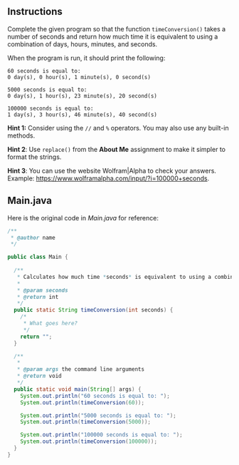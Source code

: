 ## Instructions

Complete the given program so that the function `timeConversion()` takes a number of seconds and return how much time it is equivalent to using a combination of days, hours, minutes, and seconds. 

When the program is run, it should print the following:

```
60 seconds is equal to:
0 day(s), 0 hour(s), 1 minute(s), 0 second(s)

5000 seconds is equal to:
0 day(s), 1 hour(s), 23 minute(s), 20 second(s)

100000 seconds is equal to:
1 day(s), 3 hour(s), 46 minute(s), 40 second(s)
```

**Hint 1:** Consider using the `//` and `%` operators. You may also use any built-in methods.

**Hint 2**: Use `replace()` from the **About Me** assignment to make it simpler to format the strings.

**Hint 3**: You can use the website Wolfram|Alpha to check your answers. Example: https://www.wolframalpha.com/input/?i=100000+seconds.

## Main.java

Here is the original code in *Main.java* for reference:

```java
/**
 * @author name
 */

public class Main {
  
  /**
   * Calculates how much time *seconds* is equivalent to using a combination of days, hours, minutes, and seconds.
   *
   * @param seconds 
   * @return int
   */
  public static String timeConversion(int seconds) {
    /*
     * What goes here?
     */
    return "";
  }

  /**
   * 
   * @param args the command line arguments
   * @return void
   */
  public static void main(String[] args) {
    System.out.println("60 seconds is equal to: ");
    System.out.println(timeConversion(60));

    System.out.println("5000 seconds is equal to: ");
    System.out.println(timeConversion(5000));

    System.out.println("100000 seconds is equal to: ");
    System.out.println(timeConversion(100000));
  }
}
```
